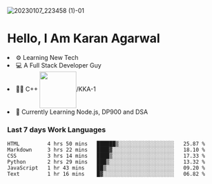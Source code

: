 ![20230107_223458 (1)-01](https://user-images.githubusercontent.com/85556603/212357966-4002f7aa-471b-4b3c-923d-f2b0d543cad5.jpeg)


<h1>Hello, I Am Karan Agarwal</h1>
<li>⚙ Learning New Tech</li>
<li>💻 A Full Stack Developer Guy</li>
<li>👨‍💻 C++ <img align="center" width="85" src="https://img.shields.io/badge/-LeetCode-FFA116?style=for-the-badge&logo=LeetCode&logoColor=black"/>/KKA-1</li> 
<li>🙌 Currently Learning Node.js, DP900 and DSA</li>  

<h3>Last 7 days Work Languages </h3> 
 
<!--START_SECTION:waka-->

```text
HTML         4 hrs 50 mins   ██████▒░░░░░░░░░░░░░░░░░░   25.87 %
Markdown     3 hrs 22 mins   ████▓░░░░░░░░░░░░░░░░░░░░   18.10 %
CSS          3 hrs 14 mins   ████▒░░░░░░░░░░░░░░░░░░░░   17.33 %
Python       2 hrs 29 mins   ███▒░░░░░░░░░░░░░░░░░░░░░   13.32 %
JavaScript   1 hr 43 mins    ██▒░░░░░░░░░░░░░░░░░░░░░░   09.20 %
Text         1 hr 16 mins    █▓░░░░░░░░░░░░░░░░░░░░░░░   06.82 %
```

<!--END_SECTION:waka-->
